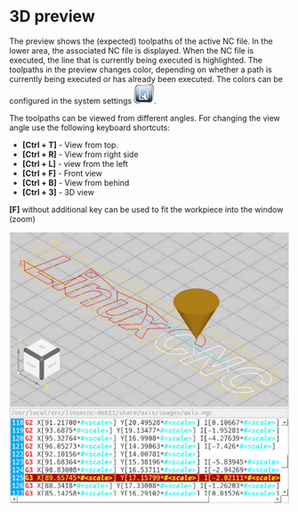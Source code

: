 # 3D preview

The preview shows the (expected) toolpaths of the active NC file.
In the lower area, the associated NC file is displayed.
When the NC file is executed, the line that is currently being executed is highlighted. The toolpaths in the preview changes color, depending on
whether a path is currently being executed or has already been executed. The colors can be configured in the system settings ![Settings](images/SK_Settings.png).

The toolpaths can be viewed from different angles. For
changing the view angle use the following keyboard shortcuts:

- **[Ctrl + T]** - View from top.
- **[Ctrl + R]** - View from right side
- **[Ctrl + L]** - view from the left
- **[Ctrl + F]** - Front view
- **[Ctrl + B]** - View from behind
- **[Ctrl + 3]** - 3D view

**[F]** without additional key can be used to fit the workpiece into the
window (zoom)

![Preview](images/3DPreview.jpg)

